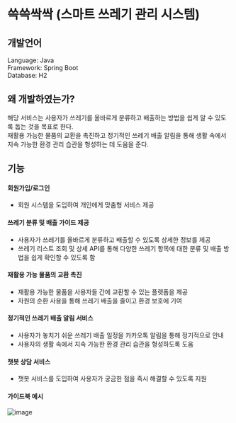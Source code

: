# 쓱쓱싹싹 (스마트 쓰레기 관리 시스템)

## 개발언어
Language: Java<br>
Framework: Spring Boot<br>
Database: H2

## 왜 개발하였는가?
해당 서비스는 사용자가 쓰레기를 올바르게 분류하고 배출하는 방법을 쉽게 알 수 있도록 돕는 것을 목표로 한다.<br>
재활용 가능한 물품의 교환을 촉진하고 정기적인 쓰레기 배출 알림을 통해 생활 속에서 지속 가능한 환경 관리 습관을 형성하는 데 도움을 준다.

## 기능
#### 회원가입/로그인
- 회원 시스템을 도입하여 개인에게 맞춤형 서비스 제공

#### 쓰레기 분류 및 배출 가이드 제공
- 사용자가 쓰레기를 올바르게 분류하고 배출할 수 있도록 상세한 정보를 제공
- 쓰레기 리스트 조회 및 상세 API를 통해 다양한 쓰레기 항목에 대한 분류 및 배출 방법을 쉽게 확인할 수 있도록 함

#### 재활용 가능 물품의 교환 촉진
- 재활용 가능한 물품을 사용자들 간에 교환할 수 있는 플랫폼을 제공
- 자원의 순환 사용을 통해 쓰레기 배출을 줄이고 환경 보호에 기여

#### 정기적인 쓰레기 배출 알림 서비스
- 사용자가 놓치기 쉬운 쓰레기 배출 일정을 카카오톡 알림을 통해 정기적으로 안내
- 사용자의 생활 속에서 지속 가능한 환경 관리 습관을 형성하도록 도움

#### 챗봇 상담 서비스
- 챗봇 서비스를 도입하여 사용자가 궁금한 점을 즉시 해결할 수 있도록 지원

#### 가이드북 예시
![image](https://github.com/rlaxxwls13/sweepyswipe_backend/assets/101396454/1def2799-6621-4f78-b0c5-d2f6a0ef4774)

